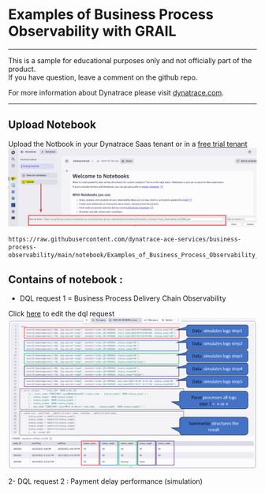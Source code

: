 # Examples of Business Process Observability with GRAIL
---

This is a sample for educational purposes only and not officially part of the product.  
If you have question, leave a comment on the github repo.  

For more information about Dynatrace please visit [dynatrace.com](https://www.dynatrace.com).

---
## Upload Notebook
Upload the Notbook in your Dynatrace Saas tenant or in a [free trial tenant](https://www.dynatrace.com/trial) 
![Upload](https://github.com/dynatrace-ace-services/business-process-observability/blob/main/assets/upload_notebook.png?raw=true)

    https://raw.githubusercontent.com/dynatrace-ace-services/business-process-observability/main/notebook/Examples_of_Business_Process_Observability_with_GRAIL.json  

## Contains of notebook : 

- DQL request 1 = Business Process Delivery Chain Observability 

Click [here](https://raw.githubusercontent.com/dynatrace-ace-services/business-process-observability/main/assets/dql1.txt) to edit the dql request
![dql1](https://github.com/dynatrace-ace-services/business-process-observability/blob/main/assets/dql_request1.png?raw=true)

    
2- DQL request 2 : Payment delay performance (simulation)
